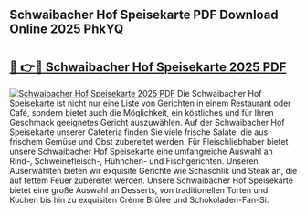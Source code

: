 ## Schwaibacher Hof Speisekarte PDF Download Online 2025 PhkYQ

# <h2><a href="http://gc8n85.nevu.top/?p=Schwaibacher+Hof+Speisekarte">🔗 👉🔴 Schwaibacher Hof Speisekarte 2025 PDF</a></h2>

[![Schwaibacher Hof Speisekarte 2025 PDF](https://i.imgur.com/dBaPXMq.png)](http://gc8n85.nevu.top/?p=Schwaibacher+Hof+Speisekarte)
Die Schwaibacher Hof Speisekarte ist nicht nur eine Liste von Gerichten in einem Restaurant oder Café, sondern bietet auch die Möglichkeit, ein köstliches und für Ihren Geschmack geeignetes Gericht auszuwählen. Auf der Schwaibacher Hof Speisekarte unserer Cafeteria finden Sie viele frische Salate, die aus frischem Gemüse und Obst zubereitet werden. Für Fleischliebhaber bietet unsere Schwaibacher Hof Speisekarte eine umfangreiche Auswahl an Rind-, Schweinefleisch-, Hühnchen- und Fischgerichten. Unseren Auserwählten bieten wir exquisite Gerichte wie Schaschlik und Steak an, die auf fettem Feuer zubereitet werden. Unsere Schwaibacher Hof Speisekarte bietet eine große Auswahl an Desserts, von traditionellen Torten und Kuchen bis hin zu exquisiten Crème Brûlée und Schokoladen-Fan-Si.
